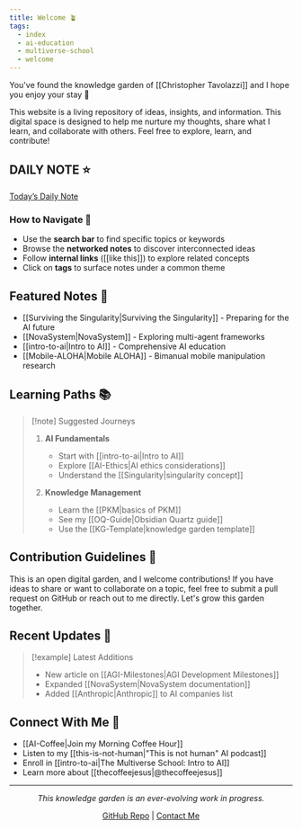 ```yaml
---
title: Welcome 🪴
tags:
  - index
  - ai-education
  - multiverse-school
  - welcome
---
```

You've found the knowledge garden of [[Christopher Tavolazzi]] and I hope you enjoy your stay 🥰

This website is a living repository of ideas, insights, and information. This digital space is designed to help me nurture my thoughts, share what I learn, and collaborate with others. Feel free to explore, learn, and contribute!

## DAILY NOTE ⭐
<a id="daily-note-link" href="#">Today’s Daily Note</a>

<script>
  function updateDailyNoteLink() {
    var link = document.getElementById('daily-note-link');
    if (link) {
      var today = new Date();
      var yyyy = today.getFullYear();
      var mm = String(today.getMonth() + 1).padStart(2, '0'); // Months start at 0
      var dd = String(today.getDate()).padStart(2, '0');
      link.href = `Daily-Notes/${yyyy}-${mm}-${dd}`;
      link.innerText = `Daily Note for ${yyyy}-${mm}-${dd}`; // Optional: customize link text
    }
  }

  // Run when the DOM is fully loaded
  document.addEventListener('DOMContentLoaded', updateDailyNoteLink);

  // Run when navigating back (or forward) in history
  window.addEventListener('popstate', updateDailyNoteLink);
</script>

### How to Navigate 🧭
- Use the **search bar** to find specific topics or keywords
- Browse the **networked notes** to discover interconnected ideas
- Follow **internal links** ([[like this]]) to explore related concepts
- Click on **tags** to surface notes under a common theme

## Featured Notes 🌟
- [[Surviving the Singularity|Surviving the Singularity]] - Preparing for the AI future
- [[NovaSystem|NovaSystem]] - Exploring multi-agent frameworks
- [[intro-to-ai|Intro to AI]] - Comprehensive AI education
- [[Mobile-ALOHA|Mobile ALOHA]] - Bimanual mobile manipulation research

## Learning Paths 📚

> [!note] Suggested Journeys
> 1. **AI Fundamentals**
>    - Start with [[intro-to-ai|Intro to AI]]
>    - Explore [[AI-Ethics|AI ethics considerations]]
>    - Understand the [[Singularity|singularity concept]]
>
> 2. **Knowledge Management**
>    - Learn the [[PKM|basics of PKM]]
>    - See my [[OQ-Guide|Obsidian Quartz guide]]
>    - Use the [[KG-Template|knowledge garden template]]

## Contribution Guidelines 🤝
This is an open digital garden, and I welcome contributions! If you have ideas to share or want to collaborate on a topic, feel free to submit a pull request on GitHub or reach out to me directly. Let's grow this garden together.

## Recent Updates 📣

> [!example] Latest Additions
> - New article on [[AGI-Milestones|AGI Development Milestones]]
> - Expanded [[NovaSystem|NovaSystem documentation]]
> - Added [[Anthropic|Anthropic]] to AI companies list

## Connect With Me 🔗
- [[AI-Coffee|Join my Morning Coffee Hour]]
- Listen to my [[this-is-not-human|"This is not human" AI podcast]]
- Enroll in [[intro-to-ai|The Multiverse School: Intro to AI]]
- Learn more about [[thecoffeejesus|@thecoffeejesus]]

---

<div align="center">

*This knowledge garden is an ever-evolving work in progress.*

[GitHub Repo](https://github.com/ctavolazzi/quartz) | [Contact Me](https://solo.to/thecoffeejesus)

</div>
